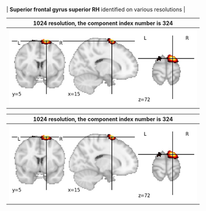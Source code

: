 


| **Superior frontal gyrus superior RH** identified on various resolutions |

| 1024 resolution, the component index number is 324|  
|:---:|  
| ![Component 1024](../1024/final/324.jpg "From component 1024: Superior frontal gyrus superior RH") |

| 1024 resolution, the component index number is 324|  
|:---:|  
| ![Component 1024](../1024/final/324.jpg "From component 1024: Superior frontal gyrus superior RH") |